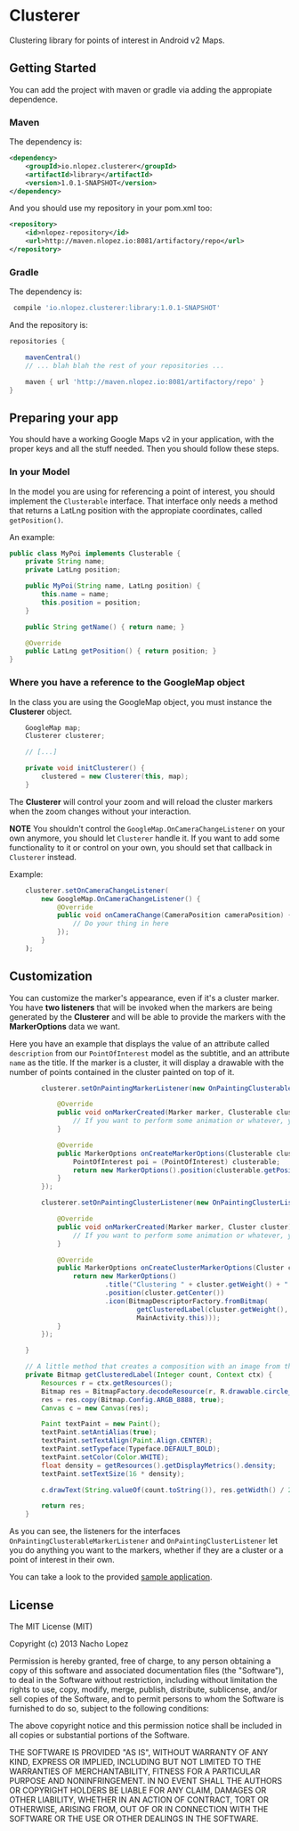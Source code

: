 Clusterer
=========

Clustering library for points of interest in Android v2 Maps.

Getting Started
---------------

You can add the project with maven or gradle via adding the appropiate dependence.

### Maven

The dependency is:

```xml
<dependency>
	<groupId>io.nlopez.clusterer</groupId>
	<artifactId>library</artifactId>
	<version>1.0.1-SNAPSHOT</version>
</dependency>
```

And you should use my repository in your pom.xml too:
```xml
<repository>
    <id>nlopez-repository</id>
    <url>http://maven.nlopez.io:8081/artifactory/repo</url>
</repository>
```

### Gradle

The dependency is:

```groovy
 compile 'io.nlopez.clusterer:library:1.0.1-SNAPSHOT'
```

And the repository is:
```groovy
repositories {

    mavenCentral()
    // ... blah blah the rest of your repositories ...

    maven { url 'http://maven.nlopez.io:8081/artifactory/repo' }
}
```

Preparing your app
------------------

You should have a working Google Maps v2 in your application, with the proper keys and all the stuff needed. Then you should follow these steps.

### In your Model

In the model you are using for referencing a point of interest, you should implement the `Clusterable` interface. That interface only needs a method that returns a LatLng position with the appropiate coordinates, called `getPosition()`.

An example:
```java
public class MyPoi implements Clusterable {
	private String name;
	private LatLng position;

	public MyPoi(String name, LatLng position) {
		this.name = name;
		this.position = position;
	}

	public String getName() { return name; }

	@Override
	public LatLng getPosition() { return position; }
}
```

### Where you have a reference to the GoogleMap object

In the class you are using the GoogleMap object, you must instance the **Clusterer** object.

```java
	GoogleMap map;
	Clusterer clusterer;

	// [...]

	private void initClusterer() {
		clustered = new Clusterer(this, map);
	}

```

The **Clusterer** will control your zoom and will reload the cluster markers when the zoom changes without your interaction.

**NOTE** You shouldn't control the `GoogleMap.OnCameraChangeListener` on your own anymore, you should let `Clusterer` handle it. If you want to add some functionality to it or control on your own, you should set that callback in `Clusterer` instead.

Example:

```java
    clusterer.setOnCameraChangeListener(
        new GoogleMap.OnCameraChangeListener() {
            @Override
            public void onCameraChange(CameraPosition cameraPosition) {
                // Do your thing in here
            });
        }
    );
```

Customization
-------------

You can customize the marker's appearance, even if it's a cluster marker. You have **two listeners** that will be invoked when the markers are being generated by the **Clusterer** and will be able to provide the markers with the **MarkerOptions** data we want.

Here you have an example that displays the value of an attribute called `description` from our `PointOfInterest` model as the subtitle, and an attribute `name` as the title. If the marker is a cluster, it will display a drawable with the number of points contained in the cluster painted on top of it.

```java
		clusterer.setOnPaintingMarkerListener(new OnPaintingClusterableMarkerListener() {

			@Override
			public void onMarkerCreated(Marker marker, Clusterable clusterable) {
                // If you want to perform some animation or whatever, you could do it here
			}

			@Override
			public MarkerOptions onCreateMarkerOptions(Clusterable clusterable) {
				PointOfInterest poi = (PointOfInterest) clusterable;
				return new MarkerOptions().position(clusterable.getPosition()).title(poi.getName()).snippet(poi.getDescription());
			}
		});

		clusterer.setOnPaintingClusterListener(new OnPaintingClusterListener() {

			@Override
			public void onMarkerCreated(Marker marker, Cluster cluster) {
                // If you want to perform some animation or whatever, you could do it here
			}

			@Override
			public MarkerOptions onCreateClusterMarkerOptions(Cluster cluster) {
				return new MarkerOptions()
						.title("Clustering " + cluster.getWeight() + " items")
						.position(cluster.getCenter())
						.icon(BitmapDescriptorFactory.fromBitmap(
						        getClusteredLabel(cluster.getWeight(),
								MainActivity.this)));
			}
		});

	}

    // A little method that creates a composition with an image from the drawables and the number of pois included in a particular cluster
    private Bitmap getClusteredLabel(Integer count, Context ctx) {
        Resources r = ctx.getResources();
        Bitmap res = BitmapFactory.decodeResource(r, R.drawable.circle_red);
        res = res.copy(Bitmap.Config.ARGB_8888, true);
        Canvas c = new Canvas(res);

        Paint textPaint = new Paint();
        textPaint.setAntiAlias(true);
        textPaint.setTextAlign(Paint.Align.CENTER);
        textPaint.setTypeface(Typeface.DEFAULT_BOLD);
        textPaint.setColor(Color.WHITE);
        float density = getResources().getDisplayMetrics().density;
        textPaint.setTextSize(16 * density);

        c.drawText(String.valueOf(count.toString()), res.getWidth() / 2, res.getHeight() / 2 + textPaint.getTextSize() / 3, textPaint);

        return res;
    }
```

As you can see, the listeners for the interfaces `OnPaintingClusterableMarkerListener` and `OnPaintingClusterListener` let you do anything you want to the markers, whether if they are a cluster or a point of interest in their own.

You can take a look to the provided [sample application](sample/).

License
-------

The MIT License (MIT)

Copyright (c) 2013 Nacho Lopez

Permission is hereby granted, free of charge, to any person obtaining a copy
of this software and associated documentation files (the "Software"), to deal
in the Software without restriction, including without limitation the rights
to use, copy, modify, merge, publish, distribute, sublicense, and/or sell
copies of the Software, and to permit persons to whom the Software is
furnished to do so, subject to the following conditions:

The above copyright notice and this permission notice shall be included in
all copies or substantial portions of the Software.

THE SOFTWARE IS PROVIDED "AS IS", WITHOUT WARRANTY OF ANY KIND, EXPRESS OR
IMPLIED, INCLUDING BUT NOT LIMITED TO THE WARRANTIES OF MERCHANTABILITY,
FITNESS FOR A PARTICULAR PURPOSE AND NONINFRINGEMENT. IN NO EVENT SHALL THE
AUTHORS OR COPYRIGHT HOLDERS BE LIABLE FOR ANY CLAIM, DAMAGES OR OTHER
LIABILITY, WHETHER IN AN ACTION OF CONTRACT, TORT OR OTHERWISE, ARISING FROM,
OUT OF OR IN CONNECTION WITH THE SOFTWARE OR THE USE OR OTHER DEALINGS IN
THE SOFTWARE.
